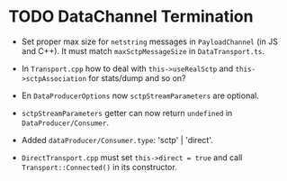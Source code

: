 # TODO DataChannel Termination

- Set proper max size for `netstring` messages in `PayloadChannel` (in JS and C++). It must match `maxSctpMessageSize` in `DataTransport.ts`.

- In `Transport.cpp` how to deal with `this->useRealSctp` and `this->sctpAssociation` for stats/dump and so on?

- En `DataProducerOptions` now `sctpStreamParameters` are optional.

- `sctpStreamParameters` getter can now return `undefined` in `DataProducer/Consumer`.

- Added `dataProducer/Consumer.type`: 'sctp' | 'direct'.

- `DirectTransport.cpp` must set `this->direct = true` and call `Transport::Connected()` in its constructor.

